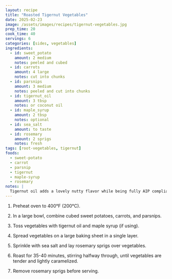 ```yaml
---
layout: recipe
title: "Roasted Tigernut Vegetables"
date: 2025-02-23
image: /assets/images/recipes/tigernut-vegetables.jpg
prep_time: 20
cook_time: 40
servings: 6
categories: [sides, vegetables]
ingredients:
  - id: sweet_potato
    amount: 2 medium
    notes: peeled and cubed
  - id: carrots
    amount: 4 large
    notes: cut into chunks
  - id: parsnips
    amount: 3 medium
    notes: peeled and cut into chunks
  - id: tigernut_oil
    amount: 3 tbsp
    notes: or coconut oil
  - id: maple_syrup
    amount: 2 tbsp
    notes: optional
  - id: sea_salt
    amount: to taste
  - id: rosemary
    amount: 2 sprigs
    notes: fresh
tags: [root-vegetables, tigernut]
foods:
  - sweet-potato
  - carrot
  - parsnip
  - tigernut
  - maple-syrup
  - rosemary
notes: |
  Tigernut oil adds a lovely nutty flavor while being fully AIP compliant. If you can't find tigernut oil, coconut oil works well too. This dish makes a perfect side for any meal.
---
```

1. Preheat oven to 400°F (200°C).

2. In a large bowl, combine cubed sweet potatoes, carrots, and parsnips.

3. Toss vegetables with tigernut oil and maple syrup (if using).

4. Spread vegetables on a large baking sheet in a single layer.

5. Sprinkle with sea salt and lay rosemary sprigs over vegetables.

6. Roast for 35-40 minutes, stirring halfway through, until vegetables are tender and lightly caramelized.

7. Remove rosemary sprigs before serving.